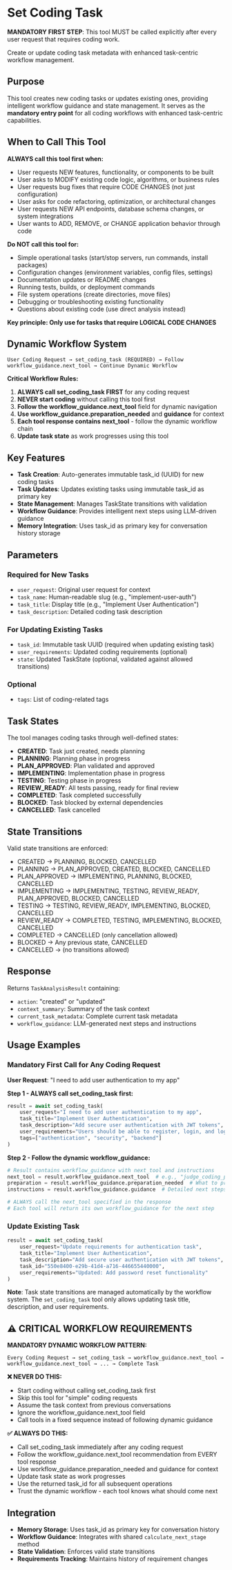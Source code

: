 # Set Coding Task

**MANDATORY FIRST STEP**: This tool MUST be called explicitly after every user request that requires coding work.

Create or update coding task metadata with enhanced task-centric workflow management.

## Purpose

This tool creates new coding tasks or updates existing ones, providing intelligent workflow guidance and state management. It serves as the **mandatory entry point** for all coding workflows with enhanced task-centric capabilities.

## When to Call This Tool

**ALWAYS call this tool first when:**
- User requests NEW features, functionality, or components to be built
- User asks to MODIFY existing code logic, algorithms, or business rules
- User requests bug fixes that require CODE CHANGES (not just configuration)
- User asks for code refactoring, optimization, or architectural changes
- User requests NEW API endpoints, database schema changes, or system integrations
- User wants to ADD, REMOVE, or CHANGE application behavior through code

**Do NOT call this tool for:**
- Simple operational tasks (start/stop servers, run commands, install packages)
- Configuration changes (environment variables, config files, settings)
- Documentation updates or README changes
- Running tests, builds, or deployment commands
- File system operations (create directories, move files)
- Debugging or troubleshooting existing functionality
- Questions about existing code (use direct analysis instead)

**Key principle: Only use for tasks that require LOGICAL CODE CHANGES**

## Dynamic Workflow System

```
User Coding Request → set_coding_task (REQUIRED) → Follow workflow_guidance.next_tool → Continue Dynamic Workflow
```

**Critical Workflow Rules:**
1. **ALWAYS call set_coding_task FIRST** for any coding request
2. **NEVER start coding** without calling this tool first
3. **Follow the workflow_guidance.next_tool** field for dynamic navigation
4. **Use workflow_guidance.preparation_needed** and **guidance** for context
5. **Each tool response contains next_tool** - follow the dynamic workflow chain
6. **Update task state** as work progresses using this tool

## Key Features

- **Task Creation**: Auto-generates immutable task_id (UUID) for new coding tasks
- **Task Updates**: Updates existing tasks using immutable task_id as primary key
- **State Management**: Manages TaskState transitions with validation
- **Workflow Guidance**: Provides intelligent next steps using LLM-driven guidance
- **Memory Integration**: Uses task_id as primary key for conversation history storage

## Parameters

### Required for New Tasks
- `user_request`: Original user request for context
- `task_name`: Human-readable slug (e.g., "implement-user-auth")
- `task_title`: Display title (e.g., "Implement User Authentication")
- `task_description`: Detailed coding task description

### For Updating Existing Tasks
- `task_id`: Immutable task UUID (required when updating existing task)
- `user_requirements`: Updated coding requirements (optional)
- `state`: Updated TaskState (optional, validated against allowed transitions)

### Optional
- `tags`: List of coding-related tags

## Task States

The tool manages coding tasks through well-defined states:

- **CREATED**: Task just created, needs planning
- **PLANNING**: Planning phase in progress
- **PLAN_APPROVED**: Plan validated and approved
- **IMPLEMENTING**: Implementation phase in progress
- **TESTING**: Testing phase in progress
- **REVIEW_READY**: All tests passing, ready for final review
- **COMPLETED**: Task completed successfully
- **BLOCKED**: Task blocked by external dependencies
- **CANCELLED**: Task cancelled

## State Transitions

Valid state transitions are enforced:
- CREATED → PLANNING, BLOCKED, CANCELLED
- PLANNING → PLAN_APPROVED, CREATED, BLOCKED, CANCELLED
- PLAN_APPROVED → IMPLEMENTING, PLANNING, BLOCKED, CANCELLED
- IMPLEMENTING → IMPLEMENTING, TESTING, REVIEW_READY, PLAN_APPROVED, BLOCKED, CANCELLED
- TESTING → TESTING, REVIEW_READY, IMPLEMENTING, BLOCKED, CANCELLED
- REVIEW_READY → COMPLETED, TESTING, IMPLEMENTING, BLOCKED, CANCELLED
- COMPLETED → CANCELLED (only cancellation allowed)
- BLOCKED → Any previous state, CANCELLED
- CANCELLED → (no transitions allowed)

## Response

Returns `TaskAnalysisResult` containing:
- `action`: "created" or "updated"
- `context_summary`: Summary of the task context
- `current_task_metadata`: Complete current task metadata
- `workflow_guidance`: LLM-generated next steps and instructions

## Usage Examples

### Mandatory First Call for Any Coding Request

**User Request**: "I need to add user authentication to my app"

**Step 1 - ALWAYS call set_coding_task first:**
```python
result = await set_coding_task(
    user_request="I need to add user authentication to my app",
    task_title="Implement User Authentication",
    task_description="Add secure user authentication with JWT tokens",
    user_requirements="Users should be able to register, login, and logout securely",
    tags=["authentication", "security", "backend"]
)
```

**Step 2 - Follow the dynamic workflow_guidance:**
```python
# Result contains workflow_guidance with next_tool and instructions
next_tool = result.workflow_guidance.next_tool  # e.g., "judge_coding_plan"
preparation = result.workflow_guidance.preparation_needed  # What to prepare
instructions = result.workflow_guidance.guidance  # Detailed next steps

# ALWAYS call the next_tool specified in the response
# Each tool will return its own workflow_guidance for the next step
```

### Update Existing Task
```python
result = await set_coding_task(
    user_request="Update requirements for authentication task",
    task_title="Implement User Authentication",
    task_description="Add secure user authentication with JWT tokens",
    task_id="550e8400-e29b-41d4-a716-446655440000",
    user_requirements="Updated: Add password reset functionality"
)
```

**Note**: Task state transitions are managed automatically by the workflow system. The `set_coding_task` tool only allows updating task title, description, and user requirements.

## ⚠️ CRITICAL WORKFLOW REQUIREMENTS

**MANDATORY DYNAMIC WORKFLOW PATTERN:**
```
Every Coding Request → set_coding_task → workflow_guidance.next_tool → workflow_guidance.next_tool → ... → Complete Task
```

**❌ NEVER DO THIS:**
- Start coding without calling set_coding_task first
- Skip this tool for "simple" coding requests
- Assume the task context from previous conversations
- Ignore the workflow_guidance.next_tool field
- Call tools in a fixed sequence instead of following dynamic guidance

**✅ ALWAYS DO THIS:**
- Call set_coding_task immediately after any coding request
- Follow the workflow_guidance.next_tool recommendation from EVERY tool response
- Use workflow_guidance.preparation_needed and guidance for context
- Update task state as work progresses
- Use the returned task_id for all subsequent operations
- Trust the dynamic workflow - each tool knows what should come next

## Integration

- **Memory Storage**: Uses task_id as primary key for conversation history
- **Workflow Guidance**: Integrates with shared `calculate_next_stage` method
- **State Validation**: Enforces valid state transitions
- **Requirements Tracking**: Maintains history of requirement changes

